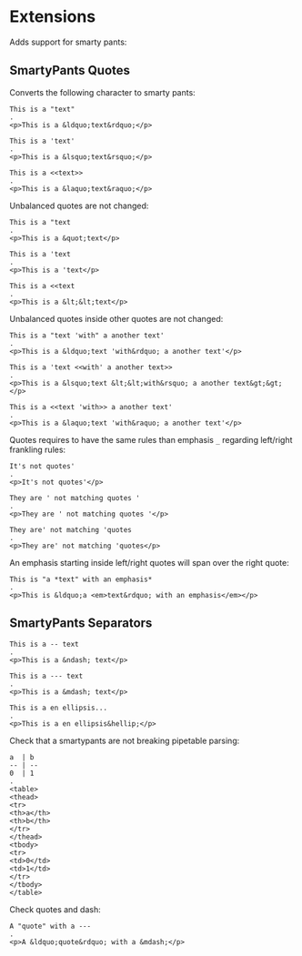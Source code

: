 # Extensions

Adds support for smarty pants:

## SmartyPants Quotes
 
Converts the following character to smarty pants:

```````````````````````````````` example
This is a "text"
.
<p>This is a &ldquo;text&rdquo;</p>
````````````````````````````````

```````````````````````````````` example
This is a 'text'
.
<p>This is a &lsquo;text&rsquo;</p>
````````````````````````````````

```````````````````````````````` example
This is a <<text>>
.
<p>This is a &laquo;text&raquo;</p>
````````````````````````````````

Unbalanced quotes are not changed:

```````````````````````````````` example
This is a "text
.
<p>This is a &quot;text</p>
````````````````````````````````

```````````````````````````````` example
This is a 'text
.
<p>This is a 'text</p>
````````````````````````````````

```````````````````````````````` example
This is a <<text
.
<p>This is a &lt;&lt;text</p>
````````````````````````````````

Unbalanced quotes inside other quotes are not changed:

```````````````````````````````` example
This is a "text 'with" a another text'
.
<p>This is a &ldquo;text 'with&rdquo; a another text'</p>
````````````````````````````````

```````````````````````````````` example
This is a 'text <<with' a another text>>
.
<p>This is a &lsquo;text &lt;&lt;with&rsquo; a another text&gt;&gt;</p>
````````````````````````````````

```````````````````````````````` example
This is a <<text 'with>> a another text'
.
<p>This is a &laquo;text 'with&raquo; a another text'</p>
````````````````````````````````

Quotes requires to have the same rules than emphasis `_` regarding left/right frankling rules:

```````````````````````````````` example
It's not quotes'
.
<p>It's not quotes'</p>
````````````````````````````````

```````````````````````````````` example
They are ' not matching quotes '
.
<p>They are ' not matching quotes '</p>
````````````````````````````````

```````````````````````````````` example
They are' not matching 'quotes
.
<p>They are' not matching 'quotes</p>
````````````````````````````````
An emphasis starting inside left/right quotes will span over the right quote:

```````````````````````````````` example
This is "a *text" with an emphasis*
.
<p>This is &ldquo;a <em>text&rdquo; with an emphasis</em></p>
````````````````````````````````

## SmartyPants Separators

```````````````````````````````` example
This is a -- text
.
<p>This is a &ndash; text</p>
````````````````````````````````

```````````````````````````````` example
This is a --- text
.
<p>This is a &mdash; text</p>
````````````````````````````````

```````````````````````````````` example
This is a en ellipsis...
.
<p>This is a en ellipsis&hellip;</p>
````````````````````````````````

Check that a smartypants are not breaking pipetable parsing:

```````````````````````````````` example
a  | b
-- | --
0  | 1
.
<table>
<thead>
<tr>
<th>a</th>
<th>b</th>
</tr>
</thead>
<tbody>
<tr>
<td>0</td>
<td>1</td>
</tr>
</tbody>
</table>
````````````````````````````````

Check quotes and dash:

```````````````````````````````` example
A "quote" with a ---
.
<p>A &ldquo;quote&rdquo; with a &mdash;</p>
````````````````````````````````


